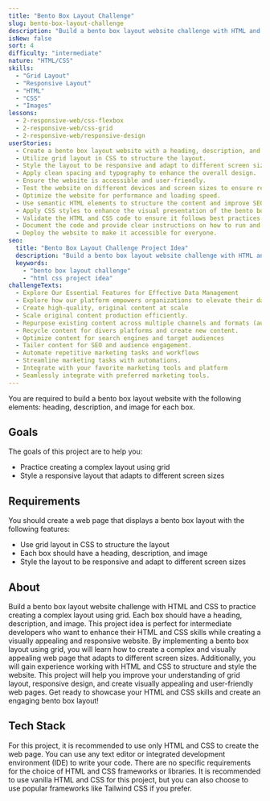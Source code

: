 ```yaml
---
title: "Bento Box Layout Challenge"
slug: bento-box-layout-challenge
description: "Build a bento box layout website challenge with HTML and CSS to practice creating a complex layout using grid. Each box should have a heading, description, and image."
isNew: false
sort: 4
difficulty: "intermediate"
nature: "HTML/CSS"
skills:
  - "Grid Layout"
  - "Responsive Layout"
  - "HTML"
  - "CSS"
  - "Images"
lessons:
  - 2-responsive-web/css-flexbox
  - 2-responsive-web/css-grid
  - 2-responsive-web/responsive-design
userStories:
  - Create a bento box layout website with a heading, description, and image for each box.
  - Utilize grid layout in CSS to structure the layout.
  - Style the layout to be responsive and adapt to different screen sizes.
  - Apply clean spacing and typography to enhance the overall design.
  - Ensure the website is accessible and user-friendly.
  - Test the website on different devices and screen sizes to ensure responsiveness.
  - Optimize the website for performance and loading speed.
  - Use semantic HTML elements to structure the content and improve SEO.
  - Apply CSS styles to enhance the visual presentation of the bento box elements.
  - Validate the HTML and CSS code to ensure it follows best practices and standards.
  - Document the code and provide clear instructions on how to run and use the website.
  - Deploy the website to make it accessible for everyone.
seo:
  title: "Bento Box Layout Challenge Project Idea"
  description: "Build a bento box layout website challenge with HTML and CSS to practice creating a complex layout using grid. Each box should have a heading, description, and image. This project idea is perfect for intermediate developers who want to enhance their HTML and CSS skills while creating a visually appealing and responsive website. By implementing a bento box layout using grid, you will learn how to create a complex and visually appealing web page that adapts to different screen sizes. Additionally, you will gain experience working with HTML and CSS to structure and style the website. This project will help you improve your understanding of grid layout, responsive design, and create visually appealing and user-friendly web pages. Get ready to showcase your HTML and CSS skills and create an engaging bento box layout!"
  keywords:
    - "bento box layout challenge"
    - "html css project idea"
challengeTexts:
  - Explore Our Essential Features for Effective Data Management
  - Explore how our platform empowers organizations to elevate their data strategy, driving innovation and informed decision-making.
  - Create high-quality, original content at scale
  - Scale original content production efficiently.
  - Repurpose existing content across multiple channels and formats (audio, video)
  - Recycle content for divers platforms and create new content.
  - Optimize content for search engines and target audiences
  - Tailer content for SEO and audience engagement.
  - Automate repetitive marketing tasks and workflows
  - Streamline marketing tasks with automations.
  - Integrate with your favorite marketing tools and platform
  - Seamlessly integrate with preferred marketing tools.
---
```


You are required to build a bento box layout website with the following elements: heading, description, and image for each box.

## Goals

The goals of this project are to help you:

- Practice creating a complex layout using grid
- Style a responsive layout that adapts to different screen sizes

## Requirements

You should create a web page that displays a bento box layout with the following features:

- Use grid layout in CSS to structure the layout
- Each box should have a heading, description, and image
- Style the layout to be responsive and adapt to different screen sizes

## About

Build a bento box layout website challenge with HTML and CSS to practice creating a complex layout using grid. Each box should have a heading, description, and image. This project idea is perfect for intermediate developers who want to enhance their HTML and CSS skills while creating a visually appealing and responsive website. By implementing a bento box layout using grid, you will learn how to create a complex and visually appealing web page that adapts to different screen sizes. Additionally, you will gain experience working with HTML and CSS to structure and style the website. This project will help you improve your understanding of grid layout, responsive design, and create visually appealing and user-friendly web pages. Get ready to showcase your HTML and CSS skills and create an engaging bento box layout!

## Tech Stack

For this project, it is recommended to use only HTML and CSS to create the web page. You can use any text editor or integrated development environment (IDE) to write your code. There are no specific requirements for the choice of HTML and CSS frameworks or libraries. It is recommended to use vanilla HTML and CSS for this project, but you can also choose to use popular frameworks like Tailwind CSS if you prefer.
